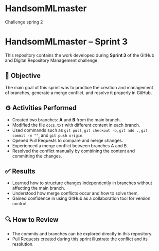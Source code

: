 # HandsomMLmaster
Challenge spring 2
# HandsomMLmaster – Sprint 3  

This repository contains the work developed during **Sprint 3** of the GitHub and Digital Repository Management challenge.  

## 🎯 Objective  
The main goal of this sprint was to practice the creation and management of branches, generate a merge conflict, and resolve it properly in GitHub.  

## ⚙️ Activities Performed  
- Created two branches: **A** and **B** from the main branch.  
- Modified the file `docs.txt` with different content in each branch.  
- Used commands such as `git pull`, `git checkout -b`, `git add .`, `git commit -m ""`, and `git push origin`.  
- Opened Pull Requests to compare and merge changes.  
- Experienced a merge conflict between branches A and B.  
- Resolved the conflict manually by combining the content and committing the changes.  

## ✅ Results  
- Learned how to structure changes independently in branches without affecting the main branch.  
- Understood how merge conflicts occur and how to solve them.  
- Gained confidence in using GitHub as a collaboration tool for version control.  

## 🔍 How to Review  
- The commits and branches can be explored directly in this repository.  
- Pull Requests created during this sprint illustrate the conflict and its resolution.  
